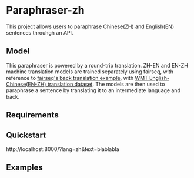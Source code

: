 # Paraphraser-zh
This project allows users to paraphrase Chinese(ZH) and English(EN) sentences throuhgh an API.

## Model
This paraphraser is powered by a round-trip translation. ZH-EN and EN-ZH machine translation models are trained separately using fairseq, with reference to [fairseq's back translation example](https://github.com/pytorch/fairseq/tree/master/examples/backtranslation), with [WMT English-Chinese(EN-ZH) translation dataset](http://data.statmt.org/wmt18/translation-task/preprocessed/zh-en/). The models are then used to paraphrase a sentence by translating it to an intermediate language and back.

## Requirements

## Quickstart

http://localhost:8000/?lang=zh&text=blablabla

## Examples
